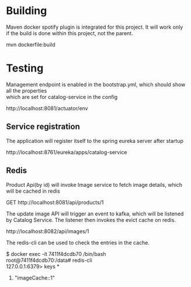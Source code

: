 # Building
Maven docker spotify plugin is integrated for this project. It will work only  
if the build is done within this project, not the parent.  

mvn dockerfile:build

# Testing
Management endpoint is enabled in the bootstrap.yml, which should show all the properties  
which are set for catalog-service in the config

http://localhost:8081/actuator/env

## Service registration
The application will register itself to the spring eureka server after startup  

http://localhost:8761/eureka/apps/catalog-service

## Redis
Product Api(by id) will invoke Image service to fetch image details, which will be 
cached in redis

GET http://localhost:8081/api/products/1

The update image API will trigger an event to kafka, which will be listened by Catalog
Service. The listener then invokes the evict cache on redis.

http://localhost:8082/api/images/1

The redis-cli can be used to check the entries in the cache.

$ docker exec -it 7411f4dcdb70 /bin/bash  
root@7411f4dcdb70:/data# redis-cli  
127.0.0.1:6379> keys *  
1) "imageCache::1"  